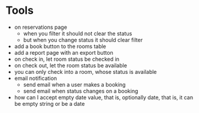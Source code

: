 # Tools

- on reservations page
  + when you filter it should not clear the status
  + but when you change status it should clear filter
- add a book button to the rooms table
- add a report page with an export button
- on check in, let room status be checked in
- on check out, let the room status be available
- you can only check into a room, whose status is available
- email notification
  + send email when a user makes a booking
  + send email when status changes on a booking
- how can I accept empty date value, that is, optionally date, that is, it can be empty string or be a date